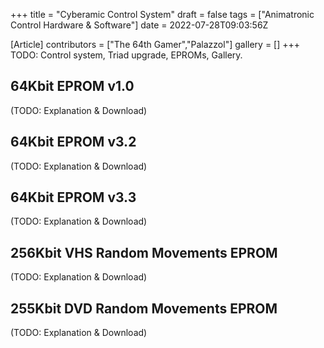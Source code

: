 +++
title = "Cyberamic Control System"
draft = false
tags = ["Animatronic Control Hardware & Software"]
date = 2022-07-28T09:03:56Z

[Article]
contributors = ["The 64th Gamer","Palazzol"]
gallery = []
+++
TODO: Control system, Triad upgrade, EPROMs, Gallery.

## 64Kbit EPROM v1.0 ##
(TODO: Explanation & Download)

## 64Kbit EPROM v3.2 ##
(TODO: Explanation & Download)

## 64Kbit EPROM v3.3 ##
(TODO: Explanation & Download)

## 256Kbit VHS Random Movements EPROM ##
(TODO: Explanation & Download)

## 255Kbit DVD Random Movements EPROM ##
(TODO: Explanation & Download)